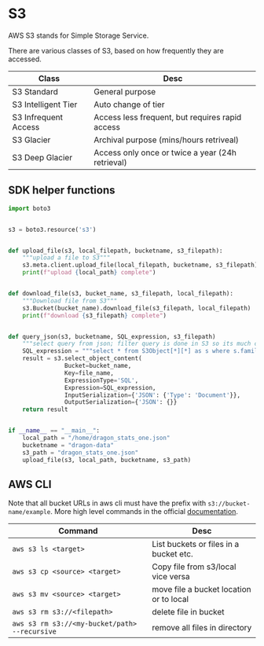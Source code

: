 # S3

AWS S3 stands for Simple Storage Service.

There are various classes of S3, based on how frequently they are accessed.

| Class | Desc |
|-|-|
| S3 Standard | General purpose |
| S3 Intelligent Tier | Auto change of tier |
| S3 Infrequent Access | Access less frequent, but requires rapid access |
| S3 Glacier | Archival purpose (mins/hours retriveal) |
| S3 Deep Glacier | Access only once or twice a year (24h retrieval) |

## SDK helper functions

```python
import boto3


s3 = boto3.resource('s3')


def upload_file(s3, local_filepath, bucketname, s3_filepath):
    """upload a file to S3"""
    s3.meta.client.upload_file(local_filepath, bucketname, s3_filepath)
    print(f"upload {local_path} complete")


def download_file(s3, bucket_name, s3_filepath, local_filepath):
    """Download file from S3"""
    s3.Bucket(bucket_name).download_file(s3_filepath, local_filepath)
    print(f"download {s3_filepath} complete")


def query_json(s3, bucketname, SQL_expression, s3_filepath)
    """select query from json; filter query is done in S3 so its much cheaper"""
    SQL_expression = """select * from S3Object[*][*] as s where s.family_str = 'blue' """  
    result = s3.select_object_content(
                Bucket=bucket_name,
                Key=file_name,
                ExpressionType='SQL',
                Expression=SQL_expression,
                InputSerialization={'JSON': {'Type': 'Document'}},
                OutputSerialization={'JSON': {}}
    return result


if __name__ == "__main__":
    local_path = "/home/dragon_stats_one.json"
    bucketname = "dragon-data"
    s3_path = "dragon_stats_one.json"
    upload_file(s3, local_path, bucketname, s3_path)
```


## AWS CLI

Note that all bucket URLs in aws cli must have the prefix with `s3://bucket-name/example`. More high level commands in the official [documentation](https://docs.aws.amazon.com/cli/latest/userguide/cli-services-s3-commands.html).

| Command | Desc |
|-|-|
| `aws s3 ls <target>` | List buckets or files in a bucket etc. |
| `aws s3 cp <source> <target>` | Copy file from s3/local vice versa |
| `aws s3 mv <source> <target>` | move file a bucket location or to local |
| `aws s3 rm s3://<filepath>` | delete file in bucket |
| `aws s3 rm s3://<my-bucket/path> --recursive` | remove all files in directory |



